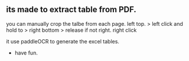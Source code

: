 ## its made to extract table from PDF.

you can manually crop the talbe from each page.
left top. > left click and hold to >  right bottom > release
if not right. right click

it use paddleOCR to generate the excel tables.

- have fun.
